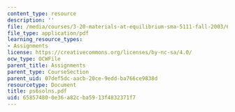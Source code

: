 ```yaml
---
content_type: resource
description: ''
file: /media/courses/3-20-materials-at-equilibrium-sma-5111-fall-2003/658574800e36a82cba5913f4832371f7_ps6solns.pdf
file_type: application/pdf
learning_resource_types:
- Assignments
license: https://creativecommons.org/licenses/by-nc-sa/4.0/
ocw_type: OCWFile
parent_title: Assignments
parent_type: CourseSection
parent_uid: 07def5dc-aacb-20ce-9edd-ba766ce9838d
resourcetype: Document
title: ps6solns.pdf
uid: 65857480-0e36-a82c-ba59-13f4832371f7
---
```

